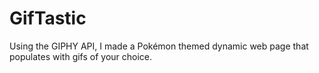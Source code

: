# GifTastic
Using the GIPHY API, I made a Pokémon themed dynamic web page that populates with gifs of your choice.
